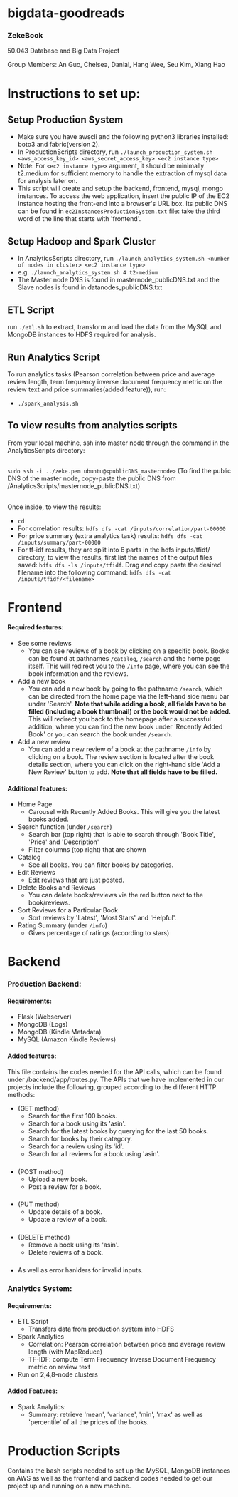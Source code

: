 # bigdata-goodreads

### ZekeBook

50.043 Database and Big Data Project

Group Members: An Guo, Chelsea, Danial, Hang Wee, Seu Kim, Xiang Hao 

# Instructions to set up:
## Setup Production System
* Make sure you have awscli and the following python3 libraries installed: boto3 and fabric(version 2).
* In ProductionScripts directory, run `./launch_production_system.sh  <aws_access_key_id> <aws_secret_access_key> <ec2 instance type>`
* Note: For `<ec2 instance type>` argument, it should be minimally t2.medium for sufficient memory to handle the extraction of mysql data for analysis later on.
* This script will create and setup the backend, frontend, mysql, mongo instances. To access the web application, insert the public IP of the EC2 instance hosting the front-end into a browser's URL box. Its public DNS can be found in `ec2InstancesProductionSystem.txt` file: take the third word of the line that starts with 'frontend'.

## Setup Hadoop and Spark Cluster 
* In AnalyticsScripts directory, run `./launch_analytics_system.sh <number of nodes in cluster> <ec2 instance type>`
* e.g. `./launch_analytics_system.sh 4 t2-medium`
* The Master node DNS is found in masternode_publicDNS.txt and the Slave nodes is found in datanodes_publicDNS.txt
## ETL Script
run `./etl.sh` to extract, transform and load the data from the MySQL and MongoDB instances to HDFS required for analysis.

## Run Analytics Script 
To run analytics tasks (Pearson correlation between price and average review length,  term frequency inverse document frequency metric on the review text and price summaries(added feature)), run:
* `./spark_analysis.sh`

## To view results from analytics scripts 
From your local machine, ssh into master node through the command in the AnalyticsScripts directory:
##
`sudo ssh -i ../zeke.pem ubuntu@<publicDNS_masternode>` 
(To find the public DNS of the master node, copy-paste the public DNS from /AnalyticsScripts/masternode_publicDNS.txt)
##
Once inside, to view the results:
* `cd`
* For correlation results: `hdfs dfs -cat /inputs/correlation/part-00000`
* For price summary (extra analytics task) results: `hdfs dfs -cat /inputs/summary/part-00000`
* For tf-idf results, they are split into 6 parts in the hdfs inputs/tfidf/ directory, to view the results, first list the names of the output files saved: `hdfs dfs -ls /inputs/tfidf`. Drag and copy paste the desired filename into the following command: `hdfs dfs -cat /inputs/tfidf/<filename>`


# Frontend

#### Required features:
* See some reviews
  * You can see reviews of a book by clicking on a specific book. Books can be found at pathnames `/catalog`, `/search` and the home page itself. This will redirect you to the `/info` page, where you can see the book information and the reviews. 
* Add a new book
  * You can add a new book by going to the pathname `/search`, which can be directed from the home page via the left-hand side menu bar under 'Search'. __Note that while adding a book, all fields have to be filled (including a book thumbnail) or the book would not be added.__ This will redirect you back to the homepage after a successful addition, where you can find the new book under 'Recently Added Book' or you can search the book under `/search`. 
* Add a new review
  * You can add a new review of a book at the pathname `/info` by clicking on a book. The review section is located after the book details section, where you can click on the right-hand side 'Add a New Review' button to add. __Note that all fields have to be filled.__
  
#### Additional features:
* Home Page
  * Carousel with Recently Added Books. This will give you the latest books added. 
* Search function (under `/search`)
  * Search bar (top right) that is able to search through 'Book Title', 'Price' and 'Description'
  * Filter columns (top right) that are shown
* Catalog
  * See all books. You can filter books by categories.
* Edit Reviews
   * Edit reviews that are just posted. 
* Delete Books and Reviews
   * You can delete books/reviews via the red button next to the book/reviews.
* Sort Reviews for a Particular Book
  * Sort reviews by 'Latest', 'Most Stars' and 'Helpful'. 
* Rating Summary (under `/info`)
  * Gives percentage of ratings (according to stars)


# Backend

### Production Backend:

#### Requirements:
* Flask (Webserver)
* MongoDB (Logs)
* MongoDB (Kindle Metadata)
* MySQL (Amazon Kindle Reviews)

#### Added features:
This file contains the codes needed for the API calls, which can be found under /backend/app/routes.py. The APIs that we have implemented in our projects include the following, grouped according to the different HTTP methods:

* (GET method) 
  * Search for the first 100 books.
  * Search for a book using its 'asin'.
  * Search for the latest books by querying for the last 50 books.
  * Search for books by their category.
  * Search for a review using its 'id'.
  * Search for all reviews for a book using 'asin'.
###
* (POST method) 
  * Upload a new book.
  * Post a review for a book.
###
* (PUT method) 
  * Update details of a book.
  * Update a review of a book.
###
* (DELETE method) 
  * Remove a book using its 'asin'.
  * Delete reviews of a book.
###
* As well as error hanlders for invalid inputs.
 
### Analytics System:

#### Requirements:
* ETL Script
  * Transfers data from production system into HDFS
* Spark Analytics
  * Correlation: Pearson correlation between price and average review length (with MapReduce)
  * TF-IDF: compute Term Frequency Inverse Document Frequency metric on review text
* Run on 2,4,8-node clusters

#### Added Features:
* Spark Analytics:
  * Summary: retrieve 'mean', 'variance', 'min', 'max' as well as 'percentile' of all the prices of the books. 
  
# Production Scripts
Contains the bash scripts needed to set up the MySQL, MongoDB instances on AWS as well as the frontend and backend codes needed to get our project up and running on a new machine.
